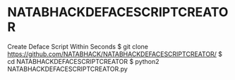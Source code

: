 # NATABHACKDEFACESCRIPTCREATOR
Create Deface Script Within Seconds
$ git clone https://github.com/NATABHACK/NATABHACKDEFACESCRIPTCREATOR/
$ cd NATABHACKDEFACESCRIPTCREATOR
$ python2 NATABHACKDEFACESCRIPTCREATOR.py

